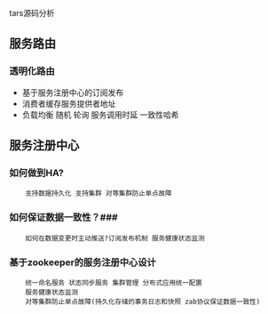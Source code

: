 tars源码分析

## 服务路由 ##
### 透明化路由 ###
* 基于服务注册中心的订阅发布
* 消费者缓存服务提供者地址
* 负载均衡
        随机
        轮询
        服务调用时延
        一致性哈希
## 服务注册中心 ##
### 如何做到HA? ###
        支持数据持久化 支持集群 对等集群防止单点故障
### 如何保证数据一致性？###
        如何在数据变更时主动推送?订阅发布机制 服务健康状态监测

### 基于zookeeper的服务注册中心设计 ###
        统一命名服务 状态同步服务 集群管理 分布式应用统一配置
        服务健康状态监测
        对等集群防止单点故障(持久化存储的事务日志和快照 zab协议保证数据一致性)


